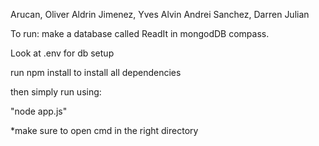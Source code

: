 Arucan, Oliver Aldrin
Jimenez, Yves Alvin Andrei
Sanchez, Darren Julian

To run: make a database called ReadIt in mongodDB compass. 

Look at .env for db setup 

run npm install to install all dependencies

then simply run using:

"node app.js" 

*make sure to open cmd in the right directory